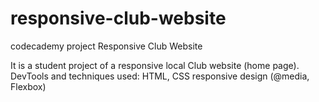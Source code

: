 # responsive-club-website
codecademy project Responsive Club Website

It is a student project of a responsive local Club website (home page).  
DevTools and techniques used: HTML, CSS responsive design (@media, Flexbox)
